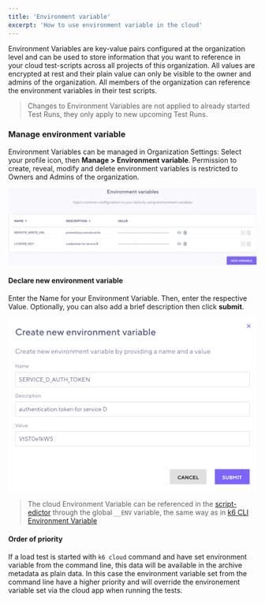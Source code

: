 ```yaml
---
title: 'Environment variable'
excerpt: 'How to use environment variable in the cloud'
---
```


Environment Variables are key-value pairs configured at the organization level and can be used to store information that you want to reference in your cloud test-scripts across all projects of this organization. All values are encrypted at rest and their plain value can only be visible to the owner and admins of the organization. All members of the organization can reference the environment variables in their test scripts. 

> Changes to Environment Variables are not applied to already started Test Runs, they only apply to new upcoming Test Runs.

### Manage environment variable

Environment Variables can be managed in Organization Settings: Select your profile icon, then **Manage > Environment variable**. Permission to create, reveal, modify and delete environment variables is restricted to Owners and Admins of the organization. 

![k6 Environment Variable](./images/envvars/envvars_view.png)


#### Declare new environment variable

Enter the Name for your Environment Variable. Then, enter the respective Value. Optionally, you can also add a brief description then click **submit**. 

![k6 Environment Variable](./images/envvars/create_envvars.png)

> The cloud Environment Variable can be referenced in the [script-edictor](https://k6.io/docs/cloud/creating-and-running-a-test/script-editor/) through the global `__ENV` variable, the same way as in [k6 CLI Environment Variable](https://k6.io/docs/using-k6/environment-variables/#passing-environment-variables-to-the-k6-script)

#### Order of priority

If a load test is started with `k6 cloud` command and have set environment variable from the command line, this data will be available in the archive metadata as plain data. In this case the environment variable set from the command line have a higher priority and will override the environement variable set via the cloud app when running the tests.
